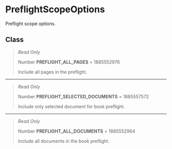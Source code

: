 # PreflightScopeOptions
Preflight scope options.

## Class
> *Read Only* 
> 
> Number **PREFLIGHT_ALL_PAGES** = 1885552976
> 
> Include all pages in the preflight.
*** 
> *Read Only* 
> 
> Number **PREFLIGHT_SELECTED_DOCUMENTS** = 1885557572
> 
> Include only selected document for book preflight.
*** 
> *Read Only* 
> 
> Number **PREFLIGHT_ALL_DOCUMENTS** = 1885552964
> 
> Include all documents in the book preflight.

